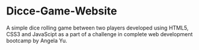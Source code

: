 # Dicce-Game-Website
A simple dice rolling game between two players developed using HTML5, CSS3 and JavaScipt as a part of a challenge in complete web development bootcamp by Angela Yu.

